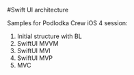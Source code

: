 #Swift UI architecture

Samples for Podlodka Crew iOS 4 session:

1. Initial structure with BL
2. SwiftUI MVVM 
3. SwiftUI MVI
4. SwiftUI MVP 
5. MVC
